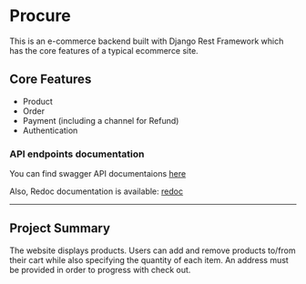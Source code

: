 # Procure

This is an e-commerce backend built with Django Rest Framework which has the core features of a typical ecommerce site.

## Core Features

- Product
- Order
- Payment (including a channel for Refund)
- Authentication

### API endpoints documentation

You can find swagger API documentaions [here](http://buyy.herokuapp.com/swagger/)

Also, Redoc documentation is available: [redoc](http://buyy.herokuapp.com/redoc/)

---

## Project Summary

The website displays products. Users can add and remove products to/from their cart while also specifying the quantity of each item. An address must be provided in order to progress with check out.
